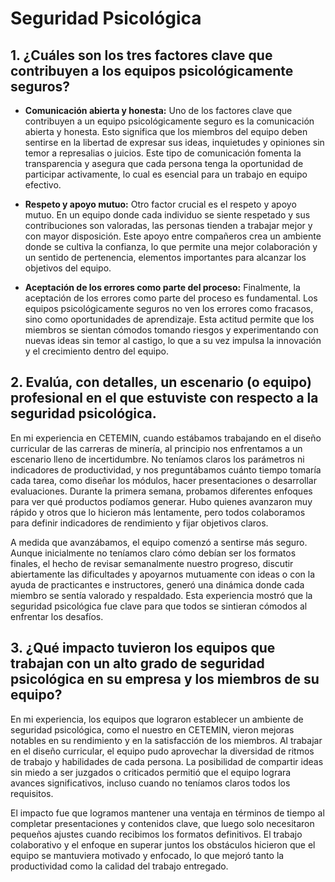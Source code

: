 # Seguridad Psicológica

## 1. ¿Cuáles son los tres factores clave que contribuyen a los equipos psicológicamente seguros?

- **Comunicación abierta y honesta:** Uno de los factores clave que contribuyen a un equipo psicológicamente seguro es la comunicación abierta y honesta. Esto significa que los miembros del equipo deben sentirse en la libertad de expresar sus ideas, inquietudes y opiniones sin temor a represalias o juicios. Este tipo de comunicación fomenta la transparencia y asegura que cada persona tenga la oportunidad de participar activamente, lo cual es esencial para un trabajo en equipo efectivo.

- **Respeto y apoyo mutuo:** Otro factor crucial es el respeto y apoyo mutuo. En un equipo donde cada individuo se siente respetado y sus contribuciones son valoradas, las personas tienden a trabajar mejor y con mayor disposición. Este apoyo entre compañeros crea un ambiente donde se cultiva la confianza, lo que permite una mejor colaboración y un sentido de pertenencia, elementos importantes para alcanzar los objetivos del equipo.

- **Aceptación de los errores como parte del proceso:** Finalmente, la aceptación de los errores como parte del proceso es fundamental. Los equipos psicológicamente seguros no ven los errores como fracasos, sino como oportunidades de aprendizaje. Esta actitud permite que los miembros se sientan cómodos tomando riesgos y experimentando con nuevas ideas sin temor al castigo, lo que a su vez impulsa la innovación y el crecimiento dentro del equipo.

## 2. Evalúa, con detalles, un escenario (o equipo) profesional en el que estuviste con respecto a la seguridad psicológica.

En mi experiencia en CETEMIN, cuando estábamos trabajando en el diseño curricular de las carreras de minería, al principio nos enfrentamos a un escenario lleno de incertidumbre. No teníamos claros los parámetros ni indicadores de productividad, y nos preguntábamos cuánto tiempo tomaría cada tarea, como diseñar los módulos, hacer presentaciones o desarrollar evaluaciones. Durante la primera semana, probamos diferentes enfoques para ver qué productos podíamos generar. Hubo quienes avanzaron muy rápido y otros que lo hicieron más lentamente, pero todos colaboramos para definir indicadores de rendimiento y fijar objetivos claros.

A medida que avanzábamos, el equipo comenzó a sentirse más seguro. Aunque inicialmente no teníamos claro cómo debían ser los formatos finales, el hecho de revisar semanalmente nuestro progreso, discutir abiertamente las dificultades y apoyarnos mutuamente con ideas o con la ayuda de practicantes e instructores, generó una dinámica donde cada miembro se sentía valorado y respaldado. Esta experiencia mostró que la seguridad psicológica fue clave para que todos se sintieran cómodos al enfrentar los desafíos.

## 3. ¿Qué impacto tuvieron los equipos que trabajan con un alto grado de seguridad psicológica en su empresa y los miembros de su equipo?

En mi experiencia, los equipos que lograron establecer un ambiente de seguridad psicológica, como el nuestro en CETEMIN, vieron mejoras notables en su rendimiento y en la satisfacción de los miembros. Al trabajar en el diseño curricular, el equipo pudo aprovechar la diversidad de ritmos de trabajo y habilidades de cada persona. La posibilidad de compartir ideas sin miedo a ser juzgados o criticados permitió que el equipo lograra avances significativos, incluso cuando no teníamos claros todos los requisitos.

El impacto fue que logramos mantener una ventaja en términos de tiempo al completar presentaciones y contenidos clave, que luego solo necesitaron pequeños ajustes cuando recibimos los formatos definitivos. El trabajo colaborativo y el enfoque en superar juntos los obstáculos hicieron que el equipo se mantuviera motivado y enfocado, lo que mejoró tanto la productividad como la calidad del trabajo entregado.

